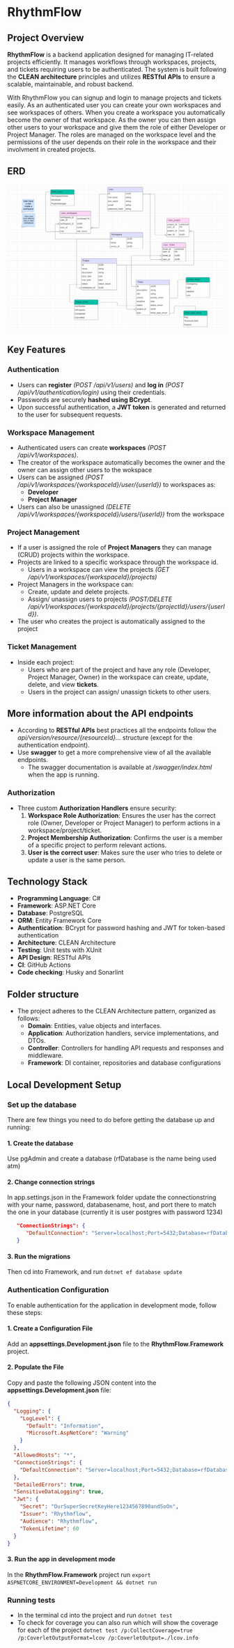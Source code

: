 # RhythmFlow

## Project Overview

**RhythmFlow** is a backend application designed for managing IT-related projects efficiently. It manages workflows through workspaces, projects, and tickets requiring users to be authenticated. The system is built following the **CLEAN architecture** principles and utilizes **RESTful APIs** to ensure a scalable, maintainable, and robust backend.

With RhythmFlow you can signup and login to manage projects and tickets easily. As an authenticated user you can create your own workspaces and see workspaces of others. When you create a workspace you automatically become the owner of that workspace. As the owner you can then assign other users to your workspace and give them the role of either Developer or Project Manager. The roles are managed on the workspace level and the permissions of the user depends on their role in the workspace and their involvment in created projects.

## ERD

![ERD](/Images/ERD.png)

## Key Features

### Authentication

- Users can **register** _(POST /api/v1/users)_ and **log in** _(POST /api/v1/authentication/login)_ using their credentials.
- Passwords are securely **hashed using BCrypt**.
- Upon successful authentication, a **JWT token** is generated and returned to the user for subsequent requests.

### Workspace Management

- Authenticated users can create **workspaces** _(POST /api/v1/workspaces)_.
- The creator of the workspace automatically becomes the owner and the owner can assign other users to the wokspace
- Users can be assigned _(POST /api/v1/workspaces/{workspaceId}/user/{userId})_ to workspaces as:
  - **Developer**
  - **Project Manager**
- Users can also be unassigned _(DELETE /api/v1/workspaces/{workspaceId}/users/{userId})_ from the workspace

### Project Management

- If a user is assigned the role of **Project Managers** they can manage (CRUD) projects within the workspace.
- Projects are linked to a specific workspace through the workspace id.
  - Users in a workspace can view the projects _(GET /api/v1/workspaces/{workspaceId}/projects)_
- Project Managers in the workspace can:
  - Create, update and delete projects.
  - Assign/ unassign users to projects _(POST/DELETE /api/v1/workspaces/{workspaceId}/projects/{projectId}/users/{userId})_.
- The user who creates the project is automatically assigned to the project

### Ticket Management

- Inside each project:
  - Users who are part of the project and have any role (Developer, Project Manager, Owner) in the workspace can create, update, delete, and view **tickets**.
  - Users in the project can assign/ unassign tickets to other users.

## More information about the API endpoints

- According to **RESTful APIs** best practices all the endpoints follow the _api/version/resource/{resourceId}..._ structure (except for the authentication endpoint).
- Use **swagger** to get a more comprehensive view of all the available endpoints.
  - The swagger documentation is available at _/swagger/index.html_ when the app is running.

### Authorization

- Three custom **Authorization Handlers** ensure security:
  1. **Workspace Role Authorization**: Ensures the user has the correct role (Owner, Developer or Project Manager) to perform actions in a workspace/project/ticket.
  2. **Project Membership Authorization**: Confirms the user is a member of a specific project to perform relevant actions.
  3. **User is the correct user**: Makes sure the user who tries to delete or update a user is the same person.

## Technology Stack

- **Programming Language**: C#
- **Framework**: ASP.NET Core
- **Database**: PostgreSQL
- **ORM**: Entity Framework Core
- **Authentication**: BCrypt for password hashing and JWT for token-based authentication
- **Architecture**: CLEAN Architecture
- **Testing**: Unit tests with XUnit
- **API Design**: RESTful APIs
- **CI**: GitHub Actions
- **Code checking**: Husky and Sonarlint

## Folder structure

- The project adheres to the CLEAN Architecture pattern, organized as follows:
  - **Domain**: Entities, value objects and interfaces.
  - **Application**: Authorization handlers, service implementations, and DTOs.
  - **Controller**: Controllers for handling API requests and responses and middleware.
  - **Framework**: DI container, repositories and database configurations

## Local Development Setup

### Set up the database

There are few things you need to do before getting the database up and running:

#### 1. Create the database

Use pgAdmin and create a database (rfDatabase is the name being used atm)

#### 2. Change connection strings

In app.settings.json in the Framework folder update the connectionstring with your name, password, databasename, host, and port there to match the one in your database (currently it is user postgres with password 1234)

```json
   "ConnectionStrings": {
      "DefaultConnection": "Server=localhost;Port=5432;Database=rfDatabase;User ID=postgres;Password=1234"
   }
```

#### 3. Run the migrations

Then cd into Framework, and run `dotnet ef database update`

### Authentication Configuration

To enable authentication for the application in development mode, follow these steps:

#### 1. Create a Configuration File

Add an **appsettings.Development.json** file to the **RhythmFlow.Framework** project.

#### 2. Populate the File

Copy and paste the following JSON content into the **appsettings.Development.json** file:

```json
{
  "Logging": {
    "LogLevel": {
      "Default": "Information",
      "Microsoft.AspNetCore": "Warning"
    }
  },
  "AllowedHosts": "*",
  "ConnectionStrings": {
    "DefaultConnection": "Server=localhost;Port=5432;Database=rfDatabase;User ID=postgres;Password=1234"
  },
  "DetailedErrors": true,
  "SensitiveDataLogging": true,
  "Jwt": {
    "Secret": "OurSuperSecretKeyHere1234567890andSoOn",
    "Issuer": "Rhythmflow",
    "Audience": "Rhythmflow",
    "TokenLifetime": 60
  }
}
```

#### 3. Run the app in development mode

In the **RhythmFlow.Framework** project run `export ASPNETCORE_ENVIRONMENT=Development && dotnet run`

### Running tests

- In the terminal cd into the project and run `dotnet test`
- To check for coverage you can also run which will show the coverage for each of the project `dotnet test /p:CollectCoverage=true /p:CoverletOutputFormat=lcov /p:CoverletOutput=./lcov.info`
